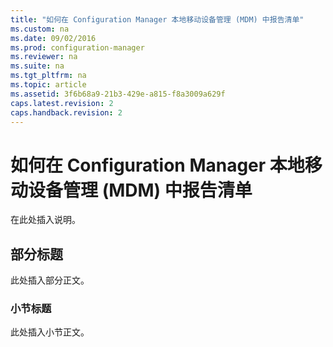 ```yaml
---
title: "如何在 Configuration Manager 本地移动设备管理 (MDM) 中报告清单"
ms.custom: na
ms.date: 09/02/2016
ms.prod: configuration-manager
ms.reviewer: na
ms.suite: na
ms.tgt_pltfrm: na
ms.topic: article
ms.assetid: 3f6b68a9-21b3-429e-a815-f8a3009a629f
caps.latest.revision: 2
caps.handback.revision: 2
---
```

# 如何在 Configuration Manager 本地移动设备管理 (MDM) 中报告清单
在此处插入说明。  
  
## 部分标题  
 此处插入部分正文。  
  
### 小节标题  
 此处插入小节正文。